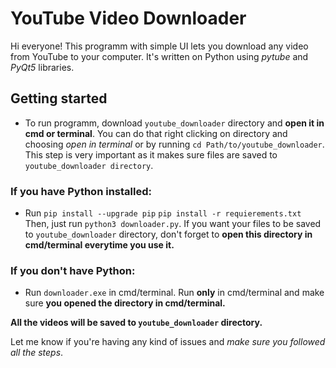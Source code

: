 # YouTube Video Downloader
Hi everyone! This programm with simple UI lets you download any video from YouTube to your computer. It's written on Python using *pytube* and *PyQt5* libraries. 

## Getting started 
* To run programm, download `youtube_downloader` directory and **open it in cmd or terminal**. You can do that right clicking on directory and choosing *open in terminal* or by running `cd Path/to/youtube_downloader`. This step is very important as it makes sure files are saved to `youtube_downloader directory`. 

### If you have Python installed:
* Run 
`pip install --upgrade pip` 
`pip install -r requierements.txt`
Then, just run `python3 downloader.py`.
 If you want your files to be saved to `youtube_downloader` directory, don't forget to **open this directory in cmd/terminal everytime you use it.**

### If you don't have Python:
* Run `downloader.exe` in cmd/terminal.
 Run **only** in cmd/terminal and make sure **you opened the directory in cmd/terminal.**

**All the videos will be saved to `youtube_downloader` directory.**

Let me know if you're having any kind of issues and *make sure you followed all the steps*.